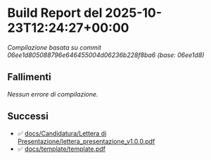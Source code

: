 # Build Report del 2025-10-23T12:24:27+00:00

_Compilazione basata su commit 06ee1d805088796e646455004d06236b228f8ba6 (base: 06ee1d8)_

## Fallimenti
_Nessun errore di compilazione._

## Successi
- ✅ [docs/Candidatura/Lettera di Presentazione/lettera_presentazione_v1.0.0.pdf](docs/Candidatura/Lettera%20di%20Presentazione/lettera_presentazione_v1.0.0.pdf)
- ✅ [docs/template/template.pdf](docs/template/template.pdf)
